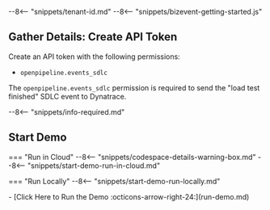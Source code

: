 --8<-- "snippets/tenant-id.md"
--8<-- "snippets/bizevent-getting-started.js"

## Gather Details: Create API Token

Create an API token with the following permissions:

- `openpipeline.events_sdlc`

The `openpipeline.events_sdlc` permission is required to send the "load test finished" SDLC event to Dynatrace.

--8<-- "snippets/info-required.md"

## Start Demo

=== "Run in Cloud"
    --8<-- "snippets/codespace-details-warning-box.md"
    --8<-- "snippets/start-demo-run-in-cloud.md"

=== "Run Locally"
    --8<-- "snippets/start-demo-run-locally.md"

<div class="grid cards" markdown>
- [Click Here to Run the Demo :octicons-arrow-right-24:](run-demo.md)
</div>